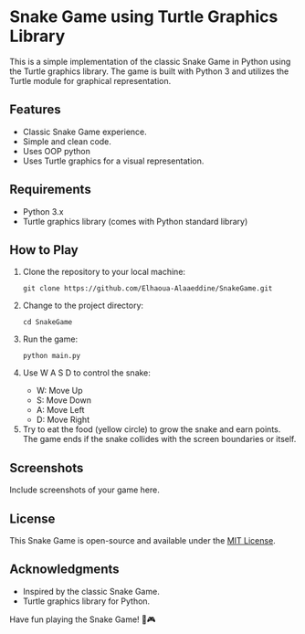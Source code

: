   <h1>Snake Game using Turtle Graphics Library</h1>

  <p>This is a simple implementation of the classic Snake Game in Python using the Turtle graphics library. The game is built with Python 3 and utilizes the Turtle module for graphical representation.</p>

  <h2>Features</h2>

  <ul>
        <li>Classic Snake Game experience.</li>
        <li>Simple and clean code.</li>
        <li>Uses OOP python</li>
        <li>Uses Turtle graphics for a visual representation.</li>
    </ul>

  <h2>Requirements</h2>

  <ul>
        <li>Python 3.x</li>
        <li>Turtle graphics library (comes with Python standard library)</li>
    </ul>

  <h2>How to Play</h2>

  <ol>
        <li>Clone the repository to your local machine:</li>
        <pre><code>git clone https://github.com/Elhaoua-Alaaeddine/SnakeGame.git</code></pre>

  <li>Change to the project directory:</li>
        <pre><code>cd SnakeGame</code></pre>

  <li>Run the game:</li>
        <pre><code>python main.py</code></pre>

   <li>Use W A S D to control the snake:</li>
        <ul>
            <li>W: Move Up</li>
            <li>S: Move Down</li>
            <li>A: Move Left</li>
            <li>D: Move Right</li>
        </ul>

  <li>Try to eat the food (yellow circle) to grow the snake and earn points. The game ends if the snake collides with the screen boundaries or itself.</li>
    </ol>

  <h2>Screenshots</h2>

  <p>Include screenshots of your game here.</p>

  <h2>License</h2>

  <p>This Snake Game is open-source and available under the <a href="LICENSE">MIT License</a>.</p>

  <h2>Acknowledgments</h2>

  <ul>
        <li>Inspired by the classic Snake Game.</li>
        <li>Turtle graphics library for Python.</li>
    </ul>

  <p>Have fun playing the Snake Game! 🐍🎮</p>
